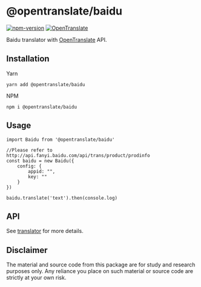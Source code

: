 # @opentranslate/baidu

[![npm-version](https://img.shields.io/npm/v/@opentranslate/baidu.svg)](https://www.npmjs.com/package/@opentranslate/baidu)
[![OpenTranslate](https://img.shields.io/badge/OpenTranslate-Compatible-brightgreen)](https://github.com/OpenTranslate)

Baidu translator with [OpenTranslate](https://github.com/OpenTranslate) API.

## Installation

Yarn

```
yarn add @opentranslate/baidu
```

NPM

```
npm i @opentranslate/baidu
```

## Usage

```
import Baidu from '@opentranslate/baidu'

//Please refer to http://api.fanyi.baidu.com/api/trans/product/prodinfo
const baidu = new Baidu({
    config: {
        appid: "",
        key: ""
    }
})

baidu.translate('text').then(console.log)
```

## API

See [translator](https://github.com/OpenTranslate/OpenTranslate/blob/master/packages/translator/README.md) for more details.

## Disclaimer

The material and source code from this package are for study and research purposes only. Any reliance you place on such material or source code are strictly at your own risk.
